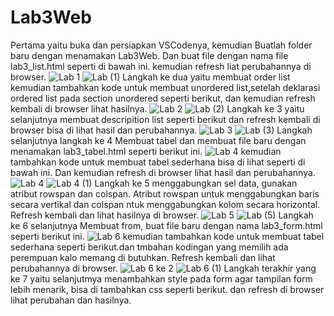 # Lab3Web
Pertama yaitu buka dan persiapkan VSCodenya, kemudian Buatlah folder baru dengan menamakan Lab3Web. Dan buat file dengan nama file lab3_list.html seperti di bawah ini. kemudian refresh liat perubahannya di browser.
![Lab 1](https://user-images.githubusercontent.com/56400200/114493572-fc53ed80-9c44-11eb-8160-1a8c0a26ba8a.PNG) 
![Lab (1)](https://user-images.githubusercontent.com/56400200/114494855-4047f200-9c47-11eb-8ef6-c31a4d5bb127.PNG)
Langkah ke dua yaitu membuat order list kemudian tambahkan kode untuk membuat unordered list,setelah deklarasi ordered list pada section unordered seperti berikut, dan kemudian refresh kembali di browser lihat hasilnya.
![Lab 2](https://user-images.githubusercontent.com/56400200/114495498-5f934f00-9c48-11eb-9043-5154bf3dfc89.PNG)
![Lab (2)](https://user-images.githubusercontent.com/56400200/114497193-c403dd80-9c4b-11eb-9b84-d40e470f8702.PNG)
Langkah ke 3 yaitu selanjutnya membuat descripition list seperti berikut dan refresh kembali di browser bisa di lihat hasil dan perubahannya.
![Lab 3](https://user-images.githubusercontent.com/56400200/114497336-1513d180-9c4c-11eb-9e2a-24e75843ac3f.PNG)
![Lab (3)](https://user-images.githubusercontent.com/56400200/114497717-f104c000-9c4c-11eb-8b94-a17da2168258.PNG)
Langkah selanjutnya langkah ke 4 Membuat tabel dan membuat file baru dengan menamakan lab3_tabel.html seperti berikut ini.
![Lab 4](https://user-images.githubusercontent.com/56400200/114498904-36c28800-9c4f-11eb-8de3-9658facf36c1.PNG)
kemudian tambahkan kode untuk membuat tabel sederhana bisa di lihat seperti di bawah ini. Dan kemudian refresh di browser lihat hasil dan perubahannya.
![Lab 4](https://user-images.githubusercontent.com/56400200/114498904-36c28800-9c4f-11eb-8de3-9658facf36c1.PNG)
![Lab 4 (1)](https://user-images.githubusercontent.com/56400200/114499443-4bebe680-9c50-11eb-96af-c4a3f58975bd.PNG)
Langkah ke 5 menggabungkan sel data, gunakan atribut rowspan dan colspan. Atribut rowspan untuk menggabungkan baris secara vertikal dan colspan ntuk menggabungkan kolom secara horizontal. Refresh kembali dan lihat hasilnya di browser.
![Lab 5](https://user-images.githubusercontent.com/56400200/114500083-991c8800-9c51-11eb-9a2e-f5b30a545cbb.PNG)
![Lab (5)](https://user-images.githubusercontent.com/56400200/114500313-f7e20180-9c51-11eb-81cb-e50fd8a5953a.PNG)
Langkah ke 6 selanjutnya Membuat from, buat file baru dengan nama lab3_form.html seperti berikut ini.
![Lab 6](https://user-images.githubusercontent.com/56400200/114500534-6921b480-9c52-11eb-95fe-22d5135cab15.PNG)
kemudian tambahkan kode untuk membuat tabel sederhana seperti berikut.dan tmbahan kodingan yang memilih ada perempuan kalo memang di butuhkan. Refresh kembali dan lihat perubahannya di browser.
![Lab 6 ke 2](https://user-images.githubusercontent.com/56400200/114501071-77240500-9c53-11eb-81ae-54b83f2d86af.PNG)
![Lab 6 (1)](https://user-images.githubusercontent.com/56400200/114501672-a424e780-9c54-11eb-8209-096490958630.PNG)
Langkah terakhir yang ke 7 yaitu selanjutmya menambahkan style pada form agar tampilan form lebih menarik, bisa di tambahkan css seperti berikut. dan refresh di browser lihat perubahan dan hasilnya.


